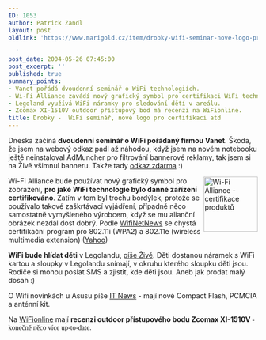```yaml
---
ID: 1053
author: Patrick Zandl
layout: post
oldlink: 'https://www.marigold.cz/item/drobky-wifi-seminar-nove-logo-pro-certifikaci-atd

  '
post_date: 2004-05-26 07:45:00
post_excerpt: ''
published: true
summary_points:
- Vanet pořádá dvoudenní seminář o WiFi technologiích.
- Wi-Fi Alliance zavádí nový grafický symbol pro certifikaci WiFi technologií.
- Legoland využívá WiFi náramky pro sledování dětí v areálu.
- Zcomax XI-1510V outdoor přístupový bod má recenzi na WiFionline.
title: Drobky -  WiFi seminář, nové logo pro certifikaci atd
---
```


<p>
Dneska začíná <STRONG>dvoudenní seminář o WiFi pořádaný firmou Vanet</STRONG>. Škoda, že jsem na webový odkaz padl až náhodou, když jsem na novém notebooku ještě neinstaloval AdMuncher pro filtrování bannerové reklamy, tak jsem si na Živě všimnul banneru. Takže tady <A href="http://www.vanet.cz/index_skoleni-zive.php" target=_blank>odkaz zdarma</A> :)</p>

<p>
<IMG height=111 alt="Wi-Fi Alliance - certifikace produktů" src="/wp-content/uploads/wifiabg.jpg" width=109 align=right>Wi-Fi Alliance bude používat nový grafický symbol pro zobrazení, <STRONG>pro jaké WiFi technologie bylo danné zařízení certifikováno</STRONG>. Zatím v tom byl trochu bordýlek, protože se používalo takové zaškrtávací vyjádření, případně něco samostatně vymyšleného výrobcem, když se mu alianční obrázek nezdál dost dobrý. Podle <A href="http://wifinetnews.com/archives/003384.html" target=_blank>WifiNetNews</A> se chystá certifikační program pro 802.11i (WPA2) a 802.11e (wireless multimedia extension) (<A href="http://story.news.yahoo.com/news?tmpl=story&amp;u=/cmp/20040525/tc_cmp/20900615" target=_blank>Yahoo</A>)</p>

<p>
<STRONG>WiFi bude hlídat děti</STRONG> v Legolandu, <A href="http://www.zive.cz/h/Bleskovky/AR.asp?ARI=116570" target=_blank>píše Živě</A>. Děti dostanou náramek s WiFi kartou a sloupky v Legolandu snímají, v okruhu kterého sloupku děti jsou. Rodiče si mohou poslat SMS a zjistit, kde děti jsou. Aneb jak prodat malý dosah :)</p>

<p>
O Wifi novinkách u Asusu píše <A href="http://www.itnews.sk/buxus_dev/generate_page.php3?page_id=916497" target=_blank>IT News</A> - mají nové Compact Flash, PCMCIA a anténní kit. </p>

<p>
Na <A href="http://www.elity.cz/wifi/wifionline/view.php?cisloclanku=2004052501" target=_blank>WiFionline</A> mají <STRONG>recenzi outdoor přístupového bodu Zcomax XI-1510V</STRONG><FONT face=Times> - konečně něco více up-to-date.</FONT></p>